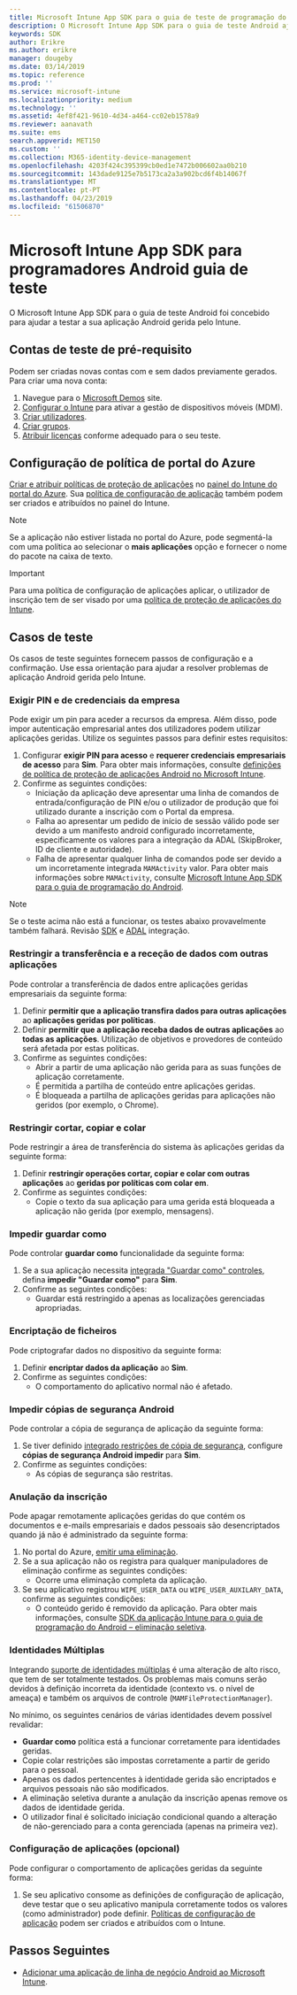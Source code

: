 ```yaml
---
title: Microsoft Intune App SDK para o guia de teste de programação do Android
description: O Microsoft Intune App SDK para o guia de teste Android ajuda a testar seu aplicativo Android geridos pelo Intune.
keywords: SDK
author: Erikre
ms.author: erikre
manager: dougeby
ms.date: 03/14/2019
ms.topic: reference
ms.prod: ''
ms.service: microsoft-intune
ms.localizationpriority: medium
ms.technology: ''
ms.assetid: 4ef8f421-9610-4d34-a464-cc02eb1578a9
ms.reviewer: aanavath
ms.suite: ems
search.appverid: MET150
ms.custom: ''
ms.collection: M365-identity-device-management
ms.openlocfilehash: 4203f424c395399cb0ed1e7472b006602aa0b210
ms.sourcegitcommit: 143dade9125e7b5173ca2a3a902bcd6f4b14067f
ms.translationtype: MT
ms.contentlocale: pt-PT
ms.lasthandoff: 04/23/2019
ms.locfileid: "61506870"
---
```

# <a name="microsoft-intune-app-sdk-for-android-developers-testing-guide"></a>Microsoft Intune App SDK para programadores Android guia de teste

O Microsoft Intune App SDK para o guia de teste Android foi concebido para ajudar a testar a sua aplicação Android gerida pelo Intune.  

## <a name="prerequisite-test-accounts"></a>Contas de teste de pré-requisito
Podem ser criadas novas contas com e sem dados previamente gerados. Para criar uma nova conta:
1. Navegue para o [Microsoft Demos](https://demos.microsoft.com/environments/create/tenant) site. 
2. [Configurar o Intune](https://docs.microsoft.com/intune/setup-steps) para ativar a gestão de dispositivos móveis (MDM).
3. [Criar utilizadores](https://docs.microsoft.com/intune/users-add).
4. [Criar grupos](https://docs.microsoft.com/intune/groups-add).
5. [Atribuir licenças](https://docs.microsoft.com/intune/licenses-assign) conforme adequado para o seu teste.


## <a name="azure-portal-policy-configuration"></a>Configuração de política de portal do Azure
[Criar e atribuir políticas de proteção de aplicações](https://docs.microsoft.com/intune/app-protection-policies) no [painel do Intune do portal do Azure](https://portal.azure.com/?feature.customportal=false#blade/Microsoft_Intune_Apps/MainMenu/14/selectedMenuItem/Overview). Sua [política de configuração de aplicação](https://docs.microsoft.com/intune/app-configuration-policies-overview) também podem ser criados e atribuídos no painel do Intune.

> [!NOTE]
> Se a aplicação não estiver listada no portal do Azure, pode segmentá-la com uma política ao selecionar o **mais aplicações** opção e fornecer o nome do pacote na caixa de texto.

> [!IMPORTANT]
> Para uma política de configuração de aplicações aplicar, o utilizador de inscrição tem de ser visado por uma [política de proteção de aplicações do Intune](https://docs.microsoft.com/intune/app-protection-policy).

## <a name="test-cases"></a>Casos de teste

Os casos de teste seguintes fornecem passos de configuração e a confirmação. Use essa orientação para ajudar a resolver problemas de aplicação Android gerida pelo Intune.

### <a name="required-pin-and-corporate-credentials"></a>Exigir PIN e de credenciais da empresa

Pode exigir um pin para aceder a recursos da empresa. Além disso, pode impor autenticação empresarial antes dos utilizadores podem utilizar aplicações geridas. Utilize os seguintes passos para definir estes requisitos:

1. Configurar **exigir PIN para acesso** e **requerer credenciais empresariais de acesso** para **Sim**. Para obter mais informações, consulte [definições de política de proteção de aplicações Android no Microsoft Intune](app-protection-policy-settings-android.md#access-requirements).
2. Confirme as seguintes condições:
    - Iniciação da aplicação deve apresentar uma linha de comandos de entrada/configuração de PIN e/ou o utilizador de produção que foi utilizado durante a inscrição com o Portal da empresa.
    - Falha ao apresentar um pedido de início de sessão válido pode ser devido a um manifesto android configurado incorretamente, especificamente os valores para a integração da ADAL (SkipBroker, ID de cliente e autoridade).
    - Falha de apresentar qualquer linha de comandos pode ser devido a um incorretamente integrada `MAMActivity` valor. Para obter mais informações sobre `MAMActivity`, consulte [Microsoft Intune App SDK para o guia de programação do Android](app-sdk-android.md).

> [!NOTE] 
> Se o teste acima não está a funcionar, os testes abaixo provavelmente também falhará. Revisão [SDK](app-sdk-android.md##sdk-integration) e [ADAL](app-sdk-android.md#configure-azure-active-directory-authentication-library-adal) integração.

### <a name="restrict-transferring-and-receiving-data-with-other-apps"></a>Restringir a transferência e a receção de dados com outras aplicações
Pode controlar a transferência de dados entre aplicações geridas empresariais da seguinte forma:

1. Definir **permitir que a aplicação transfira dados para outras aplicações** ao **aplicações geridas por políticas**.
2. Definir **permitir que a aplicação receba dados de outras aplicações** ao **todas as aplicações**. Utilização de objetivos e provedores de conteúdo será afetada por estas políticas.
3. Confirme as seguintes condições:
    - Abrir a partir de uma aplicação não gerida para as suas funções de aplicação corretamente.
    - É permitida a partilha de conteúdo entre aplicações geridas.
    - É bloqueada a partilha de aplicações geridas para aplicações não geridos (por exemplo, o Chrome).

### <a name="restrict-cut-copy-and-paste"></a>Restringir cortar, copiar e colar
Pode restringir a área de transferência do sistema às aplicações geridas da seguinte forma:

1. Definir **restringir operações cortar, copiar e colar com outras aplicações** ao **geridas por políticas com colar em**.
2. Confirme as seguintes condições:
    - Copie o texto da sua aplicação para uma gerida está bloqueada a aplicação não gerida (por exemplo, mensagens).

### <a name="prevent-save-as"></a>Impedir **guardar como**
Pode controlar **guardar como** funcionalidade da seguinte forma:

1. Se a sua aplicação necessita [integrada "Guardar como" controles](app-sdk-android.md#example-determine-if-saving-to-device-or-cloud-storage-is-permitted), defina **impedir "Guardar como"** para **Sim**.
2. Confirme as seguintes condições:
    - Guardar está restringido a apenas as localizações gerenciadas apropriadas.

### <a name="file-encryption"></a>Encriptação de ficheiros
Pode criptografar dados no dispositivo da seguinte forma:

1. Definir **encriptar dados da aplicação** ao **Sim**.
2. Confirme as seguintes condições:
    - O comportamento do aplicativo normal não é afetado.

### <a name="prevent-android-backups"></a>Impedir cópias de segurança Android
Pode controlar a cópia de segurança de aplicação da seguinte forma:

1. Se tiver definido [integrado restrições de cópia de segurança](app-sdk-android.md#protecting-backup-data), configure **cópias de segurança Android impedir** para **Sim**.
2. Confirme as seguintes condições:
    - As cópias de segurança são restritas.

### <a name="unenrollment"></a>Anulação da inscrição
Pode apagar remotamente aplicações geridas do que contém os documentos e e-mails empresariais e dados pessoais são desencriptados quando já não é administrado da seguinte forma:

1. No portal do Azure, [emitir uma eliminação](https://docs.microsoft.com/intune/apps-selective-wipe).
2. Se a sua aplicação não os registra para qualquer manipuladores de eliminação confirme as seguintes condições:
    - Ocorre uma eliminação completa da aplicação.
3. Se seu aplicativo registrou `WIPE_USER_DATA` ou `WIPE_USER_AUXILARY_DATA`, confirme as seguintes condições:
    - O conteúdo gerido é removido da aplicação. Para obter mais informações, consulte [SDK da aplicação Intune para o guia de programação do Android – eliminação seletiva](app-sdk-android.md#selective-wipe).

### <a name="multi-identity"></a>Identidades Múltiplas
Integrando [suporte de identidades múltiplas](app-sdk-android.md#multi-identity-optional) é uma alteração de alto risco, que tem de ser totalmente testados. Os problemas mais comuns serão devidos à definição incorreta da identidade (contexto vs. o nível de ameaça) e também os arquivos de controle (`MAMFileProtectionManager`).

No mínimo, os seguintes cenários de várias identidades devem possível revalidar:

- **Guardar como** política está a funcionar corretamente para identidades geridas.
- Copie colar restrições são impostas corretamente a partir de gerido para o pessoal.
- Apenas os dados pertencentes à identidade gerida são encriptados e arquivos pessoais não são modificados.
- A eliminação seletiva durante a anulação da inscrição apenas remove os dados de identidade gerida.
- O utilizador final é solicitado iniciação condicional quando a alteração de não-gerenciado para a conta gerenciada (apenas na primeira vez).

### <a name="app-configuration-optional"></a>Configuração de aplicações (opcional)
Pode configurar o comportamento de aplicações geridas da seguinte forma:

1. Se seu aplicativo consome as definições de configuração de aplicação, deve testar que o seu aplicativo manipula corretamente todos os valores (como administrador) pode definir. [Políticas de configuração de aplicação](https://docs.microsoft.com/intune/app-configuration-policies-overview) podem ser criados e atribuídos com o Intune.

## <a name="next-steps"></a>Passos Seguintes

- [Adicionar uma aplicação de linha de negócio Android ao Microsoft Intune](lob-apps-android.md).
